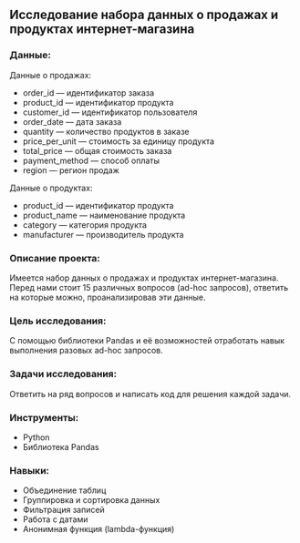 ## Исследование набора данных о продажах и продуктах интернет-магазина

### Данные:
Данные о продажах:
* order_id	— идентификатор заказа
* product_id	— идентификатор продукта
* customer_id — идентификатор пользователя
* order_date — дата заказа
* quantity	— количество продуктов в заказе
* price_per_unit — стоимость за единицу продукта
* total_price	— общая стоимость заказа
* payment_method — способ оплаты
* region — регион продаж

Данные о продуктах:
* product_id	— идентификатор продукта
* product_name — наименование продукта
* category — категория продукта
* manufacturer — производитель продукта

### Описание проекта:
Имеется набор данных о продажах и продуктах интернет-магазина. Перед нами стоит 15 различных вопросов (ad-hoc запросов), ответить на которые можно, проанализировав эти данные.

### Цель исследования:
С помощью библиотеки Pandas и её возможностей отработать навык выполнения разовых ad-hoc запросов.

### Задачи исследования:
Ответить на ряд вопросов и написать код для решения каждой задачи.

### Инструменты: 
* Python
* Библиотека Pandas

### Навыки: 
* Объединение таблиц
* Группировка и сортировка данных
* Фильтрация записей
* Работа с датами
* Анонимная функция (lambda-функция)
